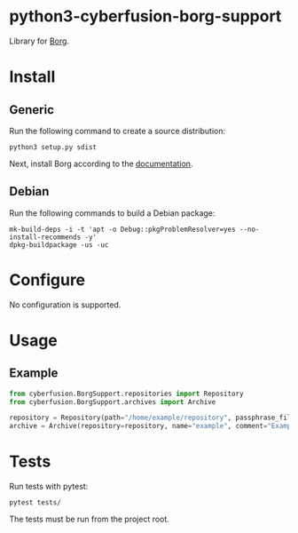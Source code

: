 # python3-cyberfusion-borg-support

Library for [Borg](https://www.borgbackup.org/).

# Install

## Generic

Run the following command to create a source distribution:

    python3 setup.py sdist

Next, install Borg according to the [documentation](https://borgbackup.readthedocs.io/en/stable/installation.html#distribution-package).

## Debian

Run the following commands to build a Debian package:

    mk-build-deps -i -t 'apt -o Debug::pkgProblemResolver=yes --no-install-recommends -y'
    dpkg-buildpackage -us -uc

# Configure

No configuration is supported.

# Usage

## Example

```python
from cyberfusion.BorgSupport.repositories import Repository
from cyberfusion.BorgSupport.archives import Archive

repository = Repository(path="/home/example/repository", passphrase_file="/home/example/.passphrase.txt", identity_file_path="/home/example/.ssh/id_rsa", create_if_not_exists=True)
archive = Archive(repository=repository, name="example", comment="Example", working_directory=os.path.sep, remove_paths_if_file=True)
```

# Tests

Run tests with pytest:

    pytest tests/

The tests must be run from the project root.

